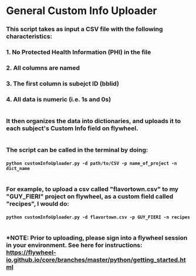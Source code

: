 # General Custom Info Uploader

### This script takes as input a CSV file with the following characteristics:
### 1. No Protected Health Information (PHI) in the file
### 2. All columns are named
### 3. The first column is subejct ID (bblid)
### 4. All data is numeric (i.e. 1s and 0s) 
# 
### It then organizes the data into dictionaries, and uploads it to each subject's Custom Info field on flywheel. 
# 
# 
### The script can be called in the terminal by doing: 
#### ```python customInfoUploader.py -d path/to/CSV -p name_of_project -n dict_name``` 
# 
### For example, to upload a csv called "flavortown.csv" to my "GUY_FIERI" project on flywheel, as a custom field called "recipes", I would do:
#### ```python customInfoUploader.py -d flavortown.csv -p GUY_FIERI -n recipes```
# 
### *NOTE: Prior to uploading, please sign into a flywheel session in your environment. See here for instructions: https://flywheel-io.github.io/core/branches/master/python/getting_started.html
